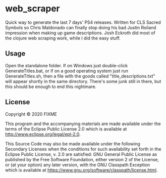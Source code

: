# web_scraper

Quick way to generate the last 7 days' PS4 releases. Written for CLS Sacred Symbols so Chris Maldonado can finally stop doing his bad Justin Roiland impression when making up game descriptions. Josh Eckroth did most of the clojure web scraping work, while I did the easy stuff.

## Usage

Open the standalone folder. If on Windows just double-click GenerateTitles.bat, or if on a good operating system just run GenerateTitles.sh, then a file with the goods called "title_descriptions.txt" will appear shortly in the same directory. There's some junk still in there, but this should be enough to end this nightmare.

## License

Copyright © 2020 FIXME

This program and the accompanying materials are made available under the
terms of the Eclipse Public License 2.0 which is available at
http://www.eclipse.org/legal/epl-2.0.

This Source Code may also be made available under the following Secondary
Licenses when the conditions for such availability set forth in the Eclipse
Public License, v. 2.0 are satisfied: GNU General Public License as published by
the Free Software Foundation, either version 2 of the License, or (at your
option) any later version, with the GNU Classpath Exception which is available
at https://www.gnu.org/software/classpath/license.html.
